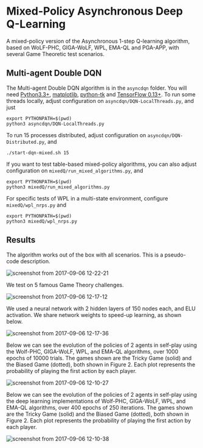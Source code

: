 # Mixed-Policy Asynchronous Deep Q-Learning
A mixed-policy version of the Asynchronous 1-step Q-learning algorithm, based on WoLF-PHC, GIGA-WoLF, WPL, EMA-QL and PGA-APP, with several Game Theoretic test scenarios.

## Multi-agent Double DQN

The Multi-agent Double DQN algorithm is in the `asyncdqn` folder. You will need [Python3.3+](https://www.python.org/download/releases/3.0/), [matplotlib](http://matplotlib.org/), [python-tk](https://wiki.python.org/moin/TkInter) and [TensorFlow 0.13+](https://www.tensorflow.org/). To run some threads locally, adjust configuration on `asyncdqn/DQN-LocalThreads.py`, and just

    export PYTHONPATH=$(pwd)
    python3 asyncdqn/DQN-LocalThreads.py
    
To run 15 processes distributed, adjust configuration on `asyncdqn/DQN-Distributed.py`, and

    ./start-dqn-mixed.sh 15
    
If you want to test table-based mixed-policy algorithms, you can also adjust configuration on `mixedQ/run_mixed_algorithms.py`, and

    export PYTHONPATH=$(pwd)
    python3 mixedQ/run_mixed_algorithms.py
    
For specific tests of WPL in a multi-state environment, configure `mixedQ/wpl_nrps.py` and

    export PYTHONPATH=$(pwd)
    python3 mixedQ/wpl_nrps.py
    
## Results
    
The algorithm works out of the box with all scenarios. This is a pseudo-code description.

![screenshot from 2017-09-06 12-22-21](https://user-images.githubusercontent.com/9117323/30109421-25f06636-92fe-11e7-9184-5a872accf2fb.png)

We test on 5 famous Game Theory challenges.

![screenshot from 2017-09-06 12-17-12](https://user-images.githubusercontent.com/9117323/30109265-a916c51a-92fd-11e7-81b4-346a48f4ec40.png)

We used a neural network with 2 hidden layers of 150 nodes each, and ELU activation. We share network weights to speed-up learning, as shown below.

![screenshot from 2017-09-06 12-17-36](https://user-images.githubusercontent.com/9117323/30109266-a9172b86-92fd-11e7-81b9-ca5c5e0facb6.png)

Below we can see the evolution of the policies of 2 agents in self-play using the Wolf-PHC,
GIGA-WoLF, WPL, and EMA-QL algorithms, over 1000 epochs of 10000 trials.
The games shown are the Tricky Game (solid) and the Biased Game (dotted),
both shown in Figure 2. Each plot represents the probability of playing the first
action by each player.

![screenshot from 2017-09-06 12-10-27](https://user-images.githubusercontent.com/9117323/30109268-a91a782c-92fd-11e7-97e1-28ab95b788d5.png)

Below we can see the evolution of the policies of 2 agents in self-play using the deep learning
implementations of Wolf-PHC, GIGA-WoLF, WPL, and EMA-QL algorithms,
over 400 epochs of 250 iterations. The games shown are the Tricky Game (solid)
and the Biased Game (dotted), both shown in Figure 2. Each plot represents
the probability of playing the first action by each player.

![screenshot from 2017-09-06 12-10-38](https://user-images.githubusercontent.com/9117323/30109267-a9177802-92fd-11e7-97c6-484033dfce20.png)
